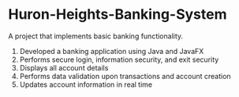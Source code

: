 # Huron-Heights-Banking-System
A project that implements basic banking functionality.

1. Developed a banking application using Java and JavaFX
2. Performs secure login, information security, and exit security
3. Displays all account details
4. Performs data validation upon transactions and account creation
5. Updates account information in real time
